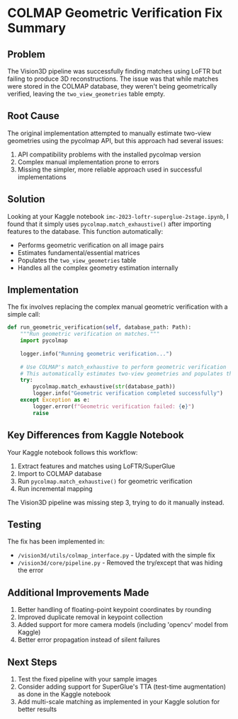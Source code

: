 # COLMAP Geometric Verification Fix Summary

## Problem
The Vision3D pipeline was successfully finding matches using LoFTR but failing to produce 3D reconstructions. The issue was that while matches were stored in the COLMAP database, they weren't being geometrically verified, leaving the `two_view_geometries` table empty.

## Root Cause
The original implementation attempted to manually estimate two-view geometries using the pycolmap API, but this approach had several issues:
1. API compatibility problems with the installed pycolmap version
2. Complex manual implementation prone to errors
3. Missing the simpler, more reliable approach used in successful implementations

## Solution
Looking at your Kaggle notebook `imc-2023-loftr-superglue-2stage.ipynb`, I found that it simply uses `pycolmap.match_exhaustive()` after importing features to the database. This function automatically:
- Performs geometric verification on all image pairs
- Estimates fundamental/essential matrices
- Populates the `two_view_geometries` table
- Handles all the complex geometry estimation internally

## Implementation
The fix involves replacing the complex manual geometric verification with a simple call:

```python
def run_geometric_verification(self, database_path: Path):
    """Run geometric verification on matches."""
    import pycolmap
    
    logger.info("Running geometric verification...")
    
    # Use COLMAP's match_exhaustive to perform geometric verification
    # This automatically estimates two-view geometries and populates the database
    try:
        pycolmap.match_exhaustive(str(database_path))
        logger.info("Geometric verification completed successfully")
    except Exception as e:
        logger.error(f"Geometric verification failed: {e}")
        raise
```

## Key Differences from Kaggle Notebook
Your Kaggle notebook follows this workflow:
1. Extract features and matches using LoFTR/SuperGlue
2. Import to COLMAP database
3. Run `pycolmap.match_exhaustive()` for geometric verification
4. Run incremental mapping

The Vision3D pipeline was missing step 3, trying to do it manually instead.

## Testing
The fix has been implemented in:
- `/vision3d/utils/colmap_interface.py` - Updated with the simple fix
- `/vision3d/core/pipeline.py` - Removed the try/except that was hiding the error

## Additional Improvements Made
1. Better handling of floating-point keypoint coordinates by rounding
2. Improved duplicate removal in keypoint collection
3. Added support for more camera models (including 'opencv' model from Kaggle)
4. Better error propagation instead of silent failures

## Next Steps
1. Test the fixed pipeline with your sample images
2. Consider adding support for SuperGlue's TTA (test-time augmentation) as done in the Kaggle notebook
3. Add multi-scale matching as implemented in your Kaggle solution for better results